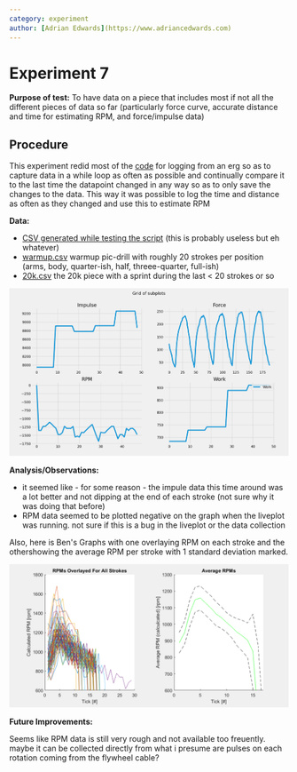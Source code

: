```yaml
---
category: experiment
author: [Adrian Edwards](https://www.adriancedwards.com)
---
```

# Experiment 7
**Purpose of test:** To have data on a piece that includes most if not all the different pieces of data so far (particularly force curve, accurate distance and time for estimating RPM, and force/impulse data) 

## Procedure 
This experiment redid most of the [code](https://github.com/MoralCode/ErgPlot/releases/tag/experiment7) for logging from an erg so as to capture data in a while loop as often as possible and continually compare it to the last time the datapoint changed in any way so as to only save the changes to the data. This way it was possible to log the time and distance as often as they changed and use this to estimate RPM

**Data:**
- [CSV generated while testing the script](../files/experiments/7/testing123.csv) (this is probably useless but eh whatever)
- [warmup.csv](../files/experiments/7/warmup.csv) warmup pic-drill with roughly 20 strokes per position (arms, body, quarter-ish, half, threee-quarter, full-ish)
- [20k.csv](../files/experiments/7/20k.csv) the 20k piece with a sprint during the last < 20 strokes or so
  
![screenshot of the liveplot results at the end of the 20k](../files/experiments/7/liveplot-screenshot.png)


  


**Analysis/Observations:**

- it seemed like - for some reason - the impule data this time around was a lot better and not dipping at the end of each stroke (not sure why it was doing that before) 
- RPM data seemed to be plotted negative on the graph when the liveplot was running. not sure if this is a bug in the liveplot or the data collection

Also, here is Ben's Graphs with one overlaying RPM on each stroke and the othershowing the average RPM per stroke with 1 standard deviation marked.

![Ben's analysis plot](../files/experiments/7/rpm-analysis.png)

**Future Improvements:**

Seems like RPM data is still very rough and not available too freuently. maybe it can be collected directly from what i presume are pulses on each rotation coming from the flywheel cable?